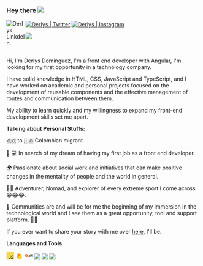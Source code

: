 
### Hey there <img src="https://media.giphy.com/media/hvRJCLFzcasrR4ia7z/giphy.gif" width="25px">

<a href="https://twitter.com/derlys_paola">
  <img align="center" alt="Derlys | Twitter" width="50px" src="https://img.icons8.com/ios-filled/50/FFFFFF/twitterx--v1.png" />
</a>

<a href="https://www.linkedin.com/in/derlys-paola-dominguez-motta-9462946b/">
  <img align="left" alt="Derlys| LinkdeIn" width="50px" src="https://img.icons8.com/ios-filled/50/FFFFFF/linkedin.png" />
</a>

<a href="https://dev.to/derlys">
  <img align="center" alt="Derlys | Instagram" width="50px" src="https://img.icons8.com/ios-filled/50/FFFFFF/blog.png" />
</a>

![](file:///Users/derlys/Documents/marca%20personal/redes%20sociales/youtube/plantilla%20baner%201.svg)

<br />

Hi, I'm Derlys Dominguez, I'm a front end developer with Angular, I'm looking for my first opportunity in a technology company.

I have solid knowledge in HTML, CSS, JavaScript and TypeScript, and I have worked on academic and personal projects focused on the development of reusable components and the effective management of routes and communication between them.

My ability to learn quickly and my willingness to expand my front-end development skills set me apart.


**Talking about Personal Stuffs:**

🇨🇴 to 🇮🇨 Colombian migrant 

👩 💻 In search of my dream of having my first job as a front end developer.

🌍 Passionate about social work and initiatives that can make positive changes in the mentality of people and the world in general.

💪🏽 Adventurer, Nomad, and explorer of every extreme sport I come across 😁😂😂.

👥 Communities are and will be for me the beginning of my immersion in the technological world and I see them as a great opportunity, tool and support platform. 💪🏽

If you ever want to share your story with me over [here,](https://twitter.com/derlys_paola) I'll be.

**Languages and Tools:**

<code><img height="20" src="https://raw.githubusercontent.com/github/explore/80688e429a7d4ef2fca1e82350fe8e3517d3494d/topics/javascript/javascript.png"></code>
<code><img height="20" src="https://raw.githubusercontent.com/github/explore/80688e429a7d4ef2fca1e82350fe8e3517d3494d/topics/firebase/firebase.png"></code>
<code><img height="20" src="https://raw.githubusercontent.com/github/explore/80688e429a7d4ef2fca1e82350fe8e3517d3494d/topics/git/git.png"></code>
<code><img height="20" src="https://img.icons8.com/color/48/000000/angularjs.png"/></code>
<code><img height="20" src="https://img.icons8.com/color/48/000000/html-5.png"/></code>
<code><img height="20" src="https://img.icons8.com/color/48/000000/css3.png"/></code>
